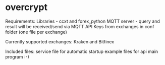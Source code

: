 # overcrypt

Requirements:
Libraries - ccxt and forex_python
MQTT server - query and result will be received/send via MQTT
API Keys from exchanges in conf folder (one file per exchange)

Currently supported exchanges: Kraken and Bitfinex

Included files:
service file for automatic startup
example files for api
main program :-)
